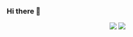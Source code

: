 ### Hi there 👋
<p align="center">
  <img src ="https://github-readme-stats.vercel.app/api?username=dioxmio&show_icons=true&count_private=true&theme=darcula&hide_border=true&hide=issues,contribs&include_all_commits=true&bg_color=00000000">
  <img src ="https://github-readme-stats.vercel.app/api/top-langs/?username=dioxmio&layout=compact&hide_border=true&theme=darcula&bg_color=00000000&langs_count=10&hide=jupyter%20notebook,tex,css,php">
</p>

<!--
**dioxmio/dioxmio** is a ✨ _special_ ✨ repository because its `README.md` (this file) appears on your GitHub profile.

Here are some ideas to get you started:

- 🔭 I’m currently working on ...
- 🌱 I’m currently learning ...
- 👯 I’m looking to collaborate on ...
- 🤔 I’m looking for help with ...
- 💬 Ask me about ...
- 📫 How to reach me: ...
- 😄 Pronouns: ...
- ⚡ Fun fact: ...
-->
